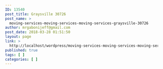 ```yaml
---
ID: 13540
post_title: Graysville 30726
post_name: >
  moving-services-moving-services-moving-services-graysville-30726
author: mrgabonijeff@gmail.com
post_date: 2018-03-28 01:51:50
layout: page
link: >
  http://localhost/wordpress/moving-services-moving-services-moving-services-graysville-30726/
published: true
tags: [ ]
categories: [ ]
---
```

